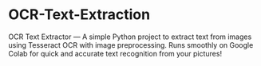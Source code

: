 # OCR-Text-Extraction
OCR Text Extractor — A simple Python project to extract text from images using Tesseract OCR with image preprocessing. Runs smoothly on Google Colab for quick and accurate text recognition from your pictures!
